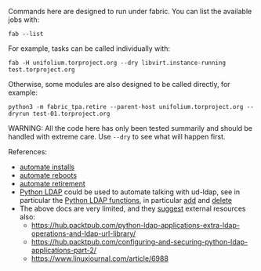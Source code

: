 Commands here are designed to run under fabric. You can list the
available jobs with:

    fab --list

For example, tasks can be called individually with:

    fab -H unifolium.torproject.org --dry libvirt.instance-running test.torproject.org

Otherwise, some modules are also designed to be called directly, for
example:

    python3 -m fabric_tpa.retire --parent-host unifolium.torproject.org --dryrun test-01.torproject.org

WARNING: All the code here has only been tested summarily and should
be handled with extreme care. Use `--dry` to see what will happen
first.

References:

 * [automate installs][]
 * [automate reboots][]
 * [automate retirement][]
 * [Python LDAP][] could be used to automate talking with ud-ldap,
   see in particular the [Python LDAP functions][], in particular
   [add][] and [delete][]
 * The above docs are very limited, and they [suggest][] external
   resources also:
   * https://hub.packtpub.com/python-ldap-applications-extra-ldap-operations-and-ldap-url-library/
   * https://hub.packtpub.com/configuring-and-securing-python-ldap-applications-part-2/
   * https://www.linuxjournal.com/article/6988

[automate installs]: https://trac.torproject.org/projects/tor/ticket/31239
[automate reboots]: https://trac.torproject.org/projects/tor/ticket/33406
[automate retirement]: https://trac.torproject.org/projects/tor/ticket/33477
[Python LDAP]: https://www.python-ldap.org/
[Python LDAP functions]: https://www.python-ldap.org/en/python-ldap-3.2.0/reference/ldap.html#functions
[delete]: https://www.python-ldap.org/en/python-ldap-3.2.0/reference/ldap.html#ldap.LDAPObject.delete
[add]: https://www.python-ldap.org/en/python-ldap-3.2.0/reference/ldap.html#ldap.LDAPObject.add
[suggest]: https://www.python-ldap.org/en/python-ldap-3.2.0/resources.html

